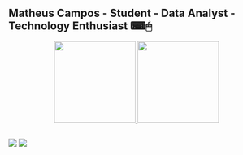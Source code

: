 ## Matheus Campos - Student - Data Analyst - Technology Enthusiast ⌨🖱
<div align="center">
  <a href="https://github.com/matheuscampos-it" target="_blank">
  <img height="160em" src="https://github-readme-stats.vercel.app/api?username=matheuscampos-it&show_icons=true&theme=aura&include_all_commits=true&count_private=true"/>
  <img height="160em" src="https://github-readme-stats.vercel.app/api/top-langs/?username=matheuscampos-it&layout=compact&langs_count=7&theme=aura"/>
</div>
  
  ##
 
<div> 
  <a href = "mailto:campos98matheus@gmail.com"><img src="https://img.shields.io/badge/-Gmail-%23333?style=for-the-badge&logo=gmail&logoColor=white" target="_blank"></a>
  <a href="https://www.linkedin.com/in/matheus-campos-it/" target="_blank" rel="noopener noreferrer"><img src="https://img.shields.io/badge/-LinkedIn-%230077B5?style=for-the-badge&logo=linkedin&logoColor=white" target="_blank"></a> 
 
 
</div>
